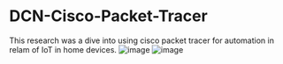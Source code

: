 # DCN-Cisco-Packet-Tracer
This research was a dive into using cisco packet tracer for automation in relam of IoT in home devices.
![image](https://github.com/nimrasohail/DCN-Cisco-Packet-Tracer/assets/97934975/c29c9b5e-c922-4cba-a83c-64d170f5d61b)
![image](https://github.com/nimrasohail/DCN-Cisco-Packet-Tracer/assets/97934975/8e818be3-44e6-4b20-b011-31e08624da02)
